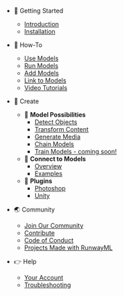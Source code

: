 * 🚀 Getting Started
    * [Introduction](/)
    * [Installation](getting-started/installation.md)

* 🤔 How-To
    * [Use Models](how-to/use-models.md)
    * [Run Models](how-to/run-models.md)
    * [Add Models](how-to/import-models.md)
    <!-- * [Persist Models - coming soon!]() -->
    * [Link to Models](how-to/web-link.md)
    * [Video Tutorials](https://www.youtube.com/runwayml)

* 🎨 Create
    * 🌱 **Model Possibilities**
        <!-- * [Overview]() -->
        * [Detect Objects](create-with-runwayml/detect.md)
        * [Transform Content](create-with-runwayml/transform.md)
        * [Generate Media](create-with-runwayml/generate.md)
        * [Chain Models](how-to/chain-models-together.md)
        * [Train Models - coming soon!]() 
    * 🤝 **Connect to Models**
        * [Overview](how-to/network.md)
        * [Examples](networking/examples.md)
    * 🔌 **Plugins**
        * [Photoshop](https://github.com/runwayml/RunwayML-for-Photoshop)
        * [Unity](https://github.com/runwayml/RunwayML-for-Unity)

* 🌏 Community
    * [Join Our Community](/?id=join-our-community)
    * [Contribute](/?id=contribute)
    * [Code of Conduct](/?id=code-of-conduct)
    * [Projects Made with RunwayML](https://runwayml.com/madewith)

* 👉 Help
    * [Your Account](/your-account.md)
    * [Troubleshooting](https://support.runwayml.com/)
    
